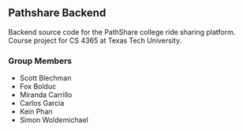 ## Pathshare Backend

Backend source code for the PathShare college ride sharing platform. Course project for CS 4365 at Texas Tech University.

### Group Members
  - Scott Blechman
  - Fox Bolduc
  - Miranda Carrillo
  - Carlos Garcia
  - Kein Phan
  - Simon Woldemichael
